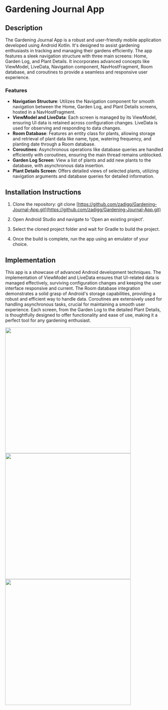 # Gardening Journal App

## Description
The Gardening Journal App is a robust and user-friendly mobile application developed using Android Kotlin. It's designed to assist gardening enthusiasts in tracking and managing their gardens efficiently. The app features a sleek navigation structure with three main screens: Home, Garden Log, and Plant Details. It incorporates advanced concepts like ViewModel, LiveData, Navigation component, NavHostFragment, Room database, and coroutines to provide a seamless and responsive user experience.

### Features
- **Navigation Structure**: Utilizes the Navigation component for smooth navigation between the Home, Garden Log, and Plant Details screens, hosted in a NavHostFragment.
- **ViewModel and LiveData**: Each screen is managed by its ViewModel, ensuring UI data is retained across configuration changes. LiveData is used for observing and responding to data changes.
- **Room Database**: Features an entity class for plants, allowing storage and retrieval of plant data like name, type, watering frequency, and planting date through a Room database.
- **Coroutines**: Asynchronous operations like database queries are handled efficiently with coroutines, ensuring the main thread remains unblocked.
- **Garden Log Screen**: View a list of plants and add new plants to the database, with asynchronous data insertion.
- **Plant Details Screen**: Offers detailed views of selected plants, utilizing navigation arguments and database queries for detailed information.

## Installation Instructions
1. Clone the repository:
git clone [https://github.com/zadigg/Gardening-Journal-App.git](https://github.com/zadigg/Gardening-Journal-App.git)

2. Open Android Studio and navigate to 'Open an existing project'.
3. Select the cloned project folder and wait for Gradle to build the project.
4. Once the build is complete, run the app using an emulator of your choice.

## Implementation
This app is a showcase of advanced Android development techniques. The implementation of ViewModel and LiveData ensures that UI-related data is managed effectively, surviving configuration changes and keeping the user interface responsive and current. The Room database integration demonstrates a solid grasp of Android's storage capabilities, providing a robust and efficient way to handle data. Coroutines are extensively used for handling asynchronous tasks, crucial for maintaining a smooth user experience. Each screen, from the Garden Log to the detailed Plant Details, is thoughtfully designed to offer functionality and ease of use, making it a perfect tool for any gardening enthusiast.

<img src="https://github.com/zadigg/Gardening-Journal-App/assets/62830716/8942ab9b-c324-4967-8cd5-f0b64e2b0b0b" width="400" height="auto">

<img src="https://github.com/zadigg/Gardening-Journal-App/assets/62830716/b08bb4ad-6d1b-478f-9cff-1bba9e7c9085" width="400" height="auto">

<img src="https://github.com/zadigg/Gardening-Journal-App/assets/62830716/7183601e-ca6c-4643-89b1-3843d4db179d" width="400" height="auto">


